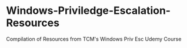 # Windows-Priviledge-Escalation-Resources
Compilation of Resources from TCM's Windows Priv Esc Udemy Course
